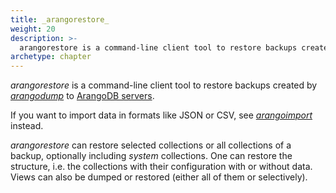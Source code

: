 ```yaml
---
title: _arangorestore_
weight: 20
description: >-
  arangorestore is a command-line client tool to restore backups created by arangodump toArangoDB servers
archetype: chapter
---
```

_arangorestore_ is a command-line client tool to restore backups created by
[_arangodump_](../arangodump/_index.md) to
[ArangoDB servers](../../arangodb-server/_index.md).

If you want to import data in formats like JSON or CSV, see
[_arangoimport_](../arangoimport/_index.md) instead.

_arangorestore_ can restore selected collections or all collections of a backup,
optionally including _system_ collections. One can restore the structure, i.e.
the collections with their configuration with or without data.
Views can also be dumped or restored (either all of them or selectively).
